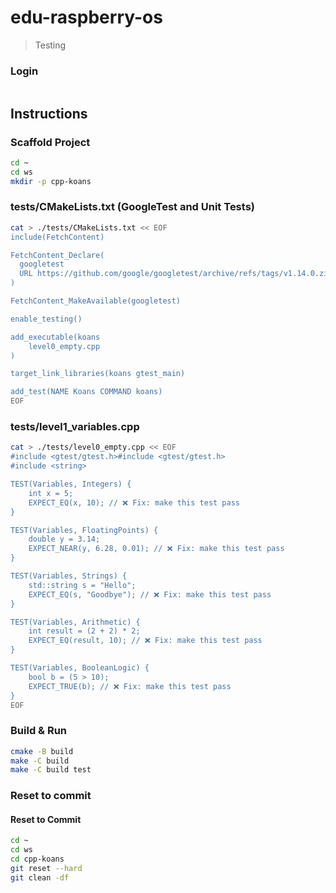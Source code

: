 # edu-raspberry-os

> Testing

### Login

```bash
```

## Instructions

### Scaffold Project

```bash
cd ~
cd ws
mkdir -p cpp-koans
```

### tests/CMakeLists.txt (GoogleTest and Unit Tests)

```bash
cat > ./tests/CMakeLists.txt << EOF
include(FetchContent)

FetchContent_Declare(
  googletest
  URL https://github.com/google/googletest/archive/refs/tags/v1.14.0.zip
)

FetchContent_MakeAvailable(googletest)

enable_testing()

add_executable(koans
    level0_empty.cpp
)

target_link_libraries(koans gtest_main)

add_test(NAME Koans COMMAND koans)
EOF
```

### tests/level1_variables.cpp

```bash
cat > ./tests/level0_empty.cpp << EOF
#include <gtest/gtest.h>#include <gtest/gtest.h>
#include <string>

TEST(Variables, Integers) {
    int x = 5;
    EXPECT_EQ(x, 10); // ❌ Fix: make this test pass
}

TEST(Variables, FloatingPoints) {
    double y = 3.14;
    EXPECT_NEAR(y, 6.28, 0.01); // ❌ Fix: make this test pass
}

TEST(Variables, Strings) {
    std::string s = "Hello";
    EXPECT_EQ(s, "Goodbye"); // ❌ Fix: make this test pass
}

TEST(Variables, Arithmetic) {
    int result = (2 + 2) * 2;
    EXPECT_EQ(result, 10); // ❌ Fix: make this test pass
}

TEST(Variables, BooleanLogic) {
    bool b = (5 > 10);
    EXPECT_TRUE(b); // ❌ Fix: make this test pass
}
EOF
```

### Build & Run

```bash
cmake -B build
make -C build
make -C build test
```

### Reset to commit

#### Reset to Commit

```bash
cd ~
cd ws
cd cpp-koans
git reset --hard
git clean -df
```
